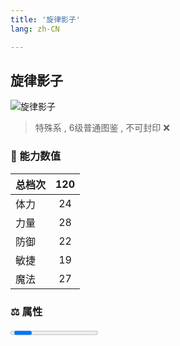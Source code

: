 ```yaml
---
title: '旋律影子'
lang: zh-CN

---
```


<RouterBack />

## 旋律影子

![旋律影子](https://user-images.githubusercontent.com/78347270/115957972-40e26180-a540-11eb-891f-374840cc8151.gif) 

> 特殊系 , 6级普通图鉴<Card /> , 不可封印 :x:


### 💪 能力数值

| 总档次       | 120            |
| :----------- |:-------------:|
| 体力      | 24   <Stars :number="2.5" />  |
| 力量      | 28   <Stars :number="3" />  |
| 防御      | 22   <Stars :number="2" />  | 
| 敏捷      | 19  <Stars :number="2" />  | 
| 魔法      | 27  <Stars :number="2.5" />   | 


### ⚖️ 属性


<Progress earth :number="0" />

<Progress water :number="10" />

<Progress fire :number="0" />

<Progress wind :number="0" />

### ✨ 技能栏 <Strong>10个</Strong>

- 攻击
- 防御

### 👶 1级出现点

- 无









